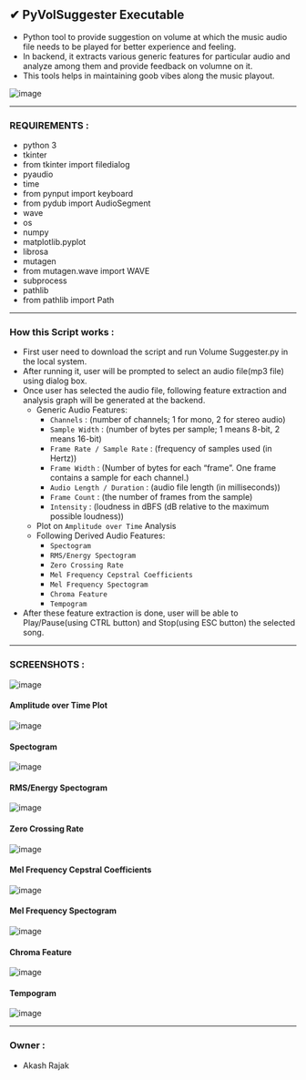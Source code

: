 ## ✔ PyVolSuggester Executable
- Python tool to provide suggestion on volume at which the music audio file needs to be played for better experience and feeling.
- In backend, it extracts various generic features for particular audio and analyze among them and provide feedback on volumne on it.  
- This tools helps in maintaining goob vibes along the music playout.

![image](https://github.com/akash-rajak/Volume-Suggester/assets/57003737/1d332d56-b26a-4ba6-8b72-46efca4f1deb)

****

### REQUIREMENTS :
- python 3
- tkinter
- from tkinter import filedialog
- pyaudio
- time
- from pynput import keyboard
- from pydub import AudioSegment
- wave
- os
- numpy
- matplotlib.pyplot
- librosa
- mutagen
- from mutagen.wave import WAVE
- subprocess
- pathlib
- from pathlib import Path

****

### How this Script works :
- First user need to download the script and run Volume Suggester.py in the local system.
- After running it, user will be prompted to select an audio file(mp3 file) using dialog box.
- Once user has selected the audio file, following feature extraction and analysis graph will be generated at the backend.
	- Generic Audio Features:
		- `Channels` : (number of channels; 1 for mono, 2 for stereo audio)
		- `Sample Width` : (number of bytes per sample; 1 means 8-bit, 2 means 16-bit)
		- `Frame Rate / Sample Rate` : (frequency of samples used (in Hertz))
		- `Frame Width` : (Number of bytes for each “frame”. One frame contains a sample for each channel.)
		- `Audio Length / Duration` : (audio file length (in milliseconds))
		- `Frame Count` : (the number of frames from the sample)
		- `Intensity` : (loudness in dBFS (dB relative to the maximum possible loudness))
	- Plot on `Amplitude over Time` Analysis
	- Following Derived Audio Features:
		- `Spectogram`
		- `RMS/Energy Spectogram`
		- `Zero Crossing Rate`
		- `Mel Frequency Cepstral Coefficients`
		- `Mel Frequency Spectogram`
		- `Chroma Feature`
		- `Tempogram`
- After these feature extraction is done, user will be able to Play/Pause(using CTRL button) and Stop(using ESC button) the selected song.

****

### SCREENSHOTS :
![image](https://github.com/akash-rajak/Volume-Suggester/assets/57003737/1c53e1fa-faec-4082-9951-078a4d6f46e3)
#### Amplitude over Time Plot
![image](https://github.com/akash-rajak/Volume-Suggester/assets/57003737/986d75e4-b448-47b0-8b48-89ad09b82bb7)
#### Spectogram
![image](https://github.com/akash-rajak/Volume-Suggester/assets/57003737/d3c6bdc3-03a6-4bf4-9363-9264e1bdd8c6)
#### RMS/Energy Spectogram
![image](https://github.com/akash-rajak/Volume-Suggester/assets/57003737/90cc3291-46c0-43f2-a0c3-b065e81c3f32)
#### Zero Crossing Rate
![image](https://github.com/akash-rajak/Volume-Suggester/assets/57003737/2b9f18bc-859f-41ce-910d-095f5cc37718)
#### Mel Frequency Cepstral Coefficients
![image](https://github.com/akash-rajak/Volume-Suggester/assets/57003737/47809936-9d71-4241-97cf-c000f365960f)
#### Mel Frequency Spectogram
![image](https://github.com/akash-rajak/Volume-Suggester/assets/57003737/fe9e501e-bb6d-4ba5-a322-ce80d8b89ab9)
#### Chroma Feature
![image](https://github.com/akash-rajak/Volume-Suggester/assets/57003737/fdf21d27-42f6-4320-85c8-a38366a77193)
#### Tempogram
![image](https://github.com/akash-rajak/Volume-Suggester/assets/57003737/4fe7b54b-35f5-46c3-be01-22fb92bf1989)

****

### Owner :
- Akash Rajak
